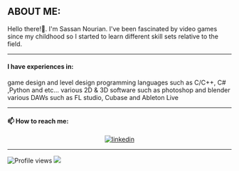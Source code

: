 ## ABOUT ME:
Hello there!👋. I'm Sassan Nourian.
I've been fascinated by video games since my childhood so I started to learn different skill sets relative to the field.

---
#### I have experiences in:
game design and level design
programming languages such as C/C++, C# ,Python and etc...
various 2D & 3D software such as photoshop and blender
various DAWs such as FL studio, Cubase and Ableton Live




---

#### 📫 How to reach me:
<div align="center">
  <a href="https://www.linkedin.com/in/sassan-nourian-aa057128b" target="_blank">
  <img align="center" src="https://img.shields.io/badge/sassan-nourian-blue?style=flat-square&logo=Linkedin&logoColor=white&link=https://www.linkedin.com/in/sassan-nourian-aa057128b" alt="linkedin"/>
  </a>
</div>

---
![Profile views](https://komarev.com/ghpvc/?username=snourian)
![](https://hit.yhype.me/github/profile?user_id=8577835)

